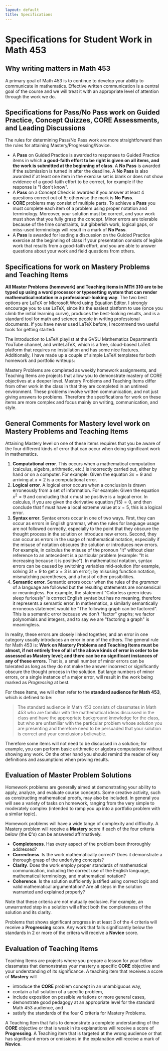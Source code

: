 ```yaml
---
layout: default
title: Specifications
---
```


# Specifications for Student Work in Math 453

## Why writing matters in Math 453

A primary goal of Math 453 is to continue to develop your ability to communicate in mathematics. Effective written communication is a central goal of the course and we will treat it with an appropriate level of attention through the work we do.

## Specifications for Pass/No Pass work on Guided Practice, Concept Quizzes, CORE Assessments, and Leading Discussions

The rules for determining Pass/No Pass work are more straightforward than the rules for attaining Mastery/Progressing/Novice. 

+ A __Pass__ on Guided Practice is awarded to responses to Guided Practice items in which __a good-faith effort to be right is given on all items, and the work is submitted at the beginning of class__. A __No Pass__ is awarded if the submission is turned in after the deadline. A __No Pass__ is also awarded if at least one item in the exercise set is blank or does not show evidence of a good-faith effort to be correct, for example if the response is "I don't know". 
+ A __Pass__ on a Concept Check is awarded if you answer at least 4 questions correct out of 5; otherwise the mark is __No Pass__. 
+ __CORE__ problems may consist of multiple parts. To achieve a __Pass__ you must complete each item of a problem using proper notation and terminology. Moreover, your solution must be correct, and your work must show that you fully grasp the concept. Minor errors are tolerable because of the time constraints, but gibberish work, logical gaps, or miss-used terminology will result in a mark of __No Pass__.
+ A __Pass__ is awarded for leading a discussion on the Guided Practice exercise at the beginning of class if your presentation consists of legible work that results from a good-faith effort, and you are able to answer questions about your work and field questions from others.


## Specifications for work on Mastery Problems and Teaching Items

__All Master Problems (homework) and Teaching items in MTH 310 are to be typed up using a word processor or typesetting system that can render mathematical notation in a professional-looking way__. The two best options are LaTeX or Microsoft Word using Equation Editor. I strongly encourage you to use LaTeX, since it’s the easiest platform to use (once you climb the initial learning curve), produces the best-looking results, and is a standard tool for math and science people in writing professional documents. If you have never used LaTeX before, I recommend two useful tools for getting started:

The Introduction to LaTeX playlist at the GVSU Mathematics Department’s YouTube channel, and
writeLaTeX, which is a free, cloud-based LaTeX platform that requires no installation and has some nice features.
Additionally, I have made up a couple of simple LaTeX templates for both homework and portfolio writeups:

Mastery Problems are completed as weekly homework assignments, and Teaching Items are projects that allow you to demonstrate mastery of CORE objectives at a deeper level. Mastery Problems and Teaching Items differ from other work in the class in that they are completed in an untimed environment. These problems involve written communication, and not just giving answers to problems. Therefore the specifications for work on these items are more complex and focus mainly on writing, communication, and style. 

## General Comments for Mastery level work on Mastery Problems and Teaching Items

Attaining Mastery level on one of these items requires that you be aware of the four different kinds of error that can occur when doing significant work in mathematics. 

1. __Computational error__. This occurs when a mathematical computation (calculus, algebra, arithmetic, etc.) is incorrectly carried out, either by hand or on a computer. For example: Given the equaton $3x = 9$ and arriving at $x = 2$ is a computational error. 
2. __Logical error__. A logical error occurs when a conclusion is drawn erroneously from a set of information. For example: Given the equation $x^2 = 9$ and concluding that x must be positive is a logical error. In calculus, if you are given the derivative equation $f'(5) = 0$, and then conclude that f must have a local extreme value at $x = 5$, this is a logical error. 
3. __Syntax error__. Syntax errors occur in one of two ways. First, they can occur as errors in English grammar, when the rules for language usage are not followed correctly, especially to the point that they obscure the thought process in the solution or introduce new errors. Second, they can occur as errors in the usage of mathematical notation, especially if the misuse of notation obscures the solution or introduces new errors. For example, in calculus the misuse of the pronoun "it" without clear reference to an antecedent is a particular problem (example: "It is increasing because it is positive"). In mathematical notation, syntax errors can be caused by switching variables mid-solution (for example, solving $3t = 9$ to get $x = 3$ is an error); by misusing function notation, mismatching parentheses, and a host of other possibilities. 
4. __Semantic error__. Semantic errors occur when the rules of the _grammar_ of a language are followed but the resulting statements are nonsensical or meaningless. For example, the statement "Colorless green ideas sleep furiously" is correct English syntax but has no meaning, therefore it represents a semantic error. In mathematics, a similarly semantically erroneous statement would be "The following graph can be factored". This is a semantic error because we don't "factor" graphs; we factor polynomials and integers, and to say we are "factoring a graph" is meaningless.

In reality, these errors are closely linked together, and an error in one category usually introduces an error in one of the others. The general rule for Math 453 is: __Work on Mastery Problems and Teaching Items must be almost, if not  entirely free of all of the above kinds of error in order to be assessed as Mastery level; and there can be no significant instances of any of these errors.__ That is, a small number of minor errors can be tolerated as long as they do not make the answer incorrect or significantly obscure the thought process in the solution. But large numbers of minor errors, or a single instance of a major error, will result in the work being marked as _Progressing_ at best.

For these items, we will often refer to the __standard audience for Math 453__, which is defined to be: 

>The standard audience in Math 453 consists of classmates in Math 453 who are familiar with the mathematical ideas discussed in the class and have the appropriate background knowledge for the class, but who are unfamiliar with the particular problem whose solution you are presenting and therefore need to be persuaded that your solution is correct and your conclusions believable. 

Therefore some items will not need to be discussed in a solution; for example, you can perform basic arithmetic or algebra computations without showing any work. On the other hand you should remind the reader of key definitions and assumptions when proving results. 

## Evaluation of Master Problem Solutions

Homework problems are generally aimed at demonstrating your ability to apply, analyze, and evaluate course concepts. Some creative activity, such as constructing mathematical proofs, may also be included. In general you will see a variety of tasks on homework, ranging from the very simple to moderately complex (intended to ramp you up into a portfolio problem with a similar topic).

Homework problems will have a wide tange of complexity and difficulty. A Mastery problem will receive a __Mastery__ score if each of the four criteria below (the __C__'s) can be answered affirmatively. 

- __Completeness__. Has every aspect of the problem been throroughly addressed?  
- __Correctness__. Is the work mathematically correct? Does it demonstrate a thorough grasp of the underlying concepts?
- __Clarity__. Does the work employ proper standards of mathematical communication, including the correct use of the English language, mathematical terminology, and mathematical notation?
- __Coherence__. Is the solution sufficiently justified using correct logic and valid mathematical argumentation? Are all steps in the solution warranted and explained properly?

Note that these criteria are not mutually exclusive. For example, an unwarranted step in a solution will affect both the completeness of the solution and its clarity.

Problems that shows significant progress in at least 3 of the 4 criteria will receive a __Progressing__ score. Any work that falls significantly below the standards in 2 or more of the critera will receive a __Novice__ score. 

## Evaluation of Teaching Items

Teaching Items are projects where you prepare a lesson for your fellow classmates that demonstrates your mastery a specific __CORE__ objective and your understanding of its significance. A teaching item that receives a score of __Mastery__ will 

- introduce the __CORE__ problem concept in an unambiguous way,
- contain a full solution of a specific problem, 
- include exposition on possible variations or more general cases,
- demonstrate good pedagogy at an appropriate level for the standard Math 453 audience, and
- satisfy the standards of the four __C__ criteria for Mastery Problems.

A Teaching Item that fails to demonstrate a complete understanding of the __CORE__ objective or that is weak in its explanations will receive a score of __Progressing__. A Teaching item that is targeted at the wrong audience or that has significant errors or omissions in the explanation will receive a mark of __Novice__. 




